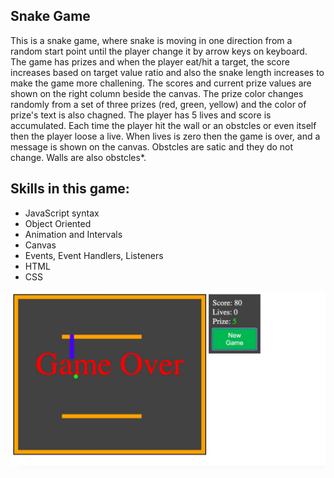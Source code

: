 ## Snake Game
This is a snake game, where snake is moving in one direction from a random start point until the player change it by arrow keys on keyboard.
The game has prizes and when the player eat/hit a target, the score increases based on target value ratio and also the snake length increases to make the game more challening.
The scores and current prize values are shown on the right column beside the canvas. 
The prize color changes randomly from a set of three prizes (red, green, yellow)
and the color of prize's text is also chagned.
The player has 5 lives and score is accumulated. Each time the player hit the wall or an obstcles or even itself then the player loose a live.
When lives is zero then the game is over, and a message is shown on the canvas.
Obstcles are satic and they do not change. Walls are also obstcles*.

## Skills in this game:
- JavaScript syntax
- Object Oriented
- Animation and Intervals
- Canvas
- Events, Event Handlers, Listeners
- HTML 
- CSS

![alt text](snakeGame.jpg "Screenshot")

